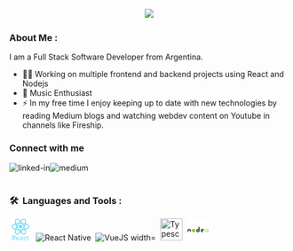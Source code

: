 <p align="center"><img src="https://c.tenor.com/mGgWY8RkgYMAAAAC/hello-world.gif"/></p>

### About Me :

I am a Full Stack Software Developer from Argentina.

- 👨‍💻 Working on multiple frontend and backend projects using React and Nodejs
- 🎵 Music Enthusiast
- ⚡ In my free time I enjoy keeping up to date with new technologies by reading Medium blogs and watching webdev content on Youtube in channels like Fireship.


### Connect with me

[<img align="left" alt="linked-in" src="https://img.shields.io/badge/linkedin-%230077B5.svg?&style=for-the-badge&logo=linkedin&logoColor=white" />](https://www.linkedin.com/in/tomas-villagra/)
[<img align="left" alt="medium" src="https://img.shields.io/badge/medium-%2312100E.svg?&style=for-the-badge&logo=medium&logoColor=white" />](https://medium.com/@villagrat)
<br>
<br>

### 🛠 &nbsp;Languages and Tools :

<p>
<img src="https://github.com/devicons/devicon/blob/master/icons/react/react-original-wordmark.svg" title="React" alt="React" width="40" height="40"/>&nbsp;
<img src="https://w7.pngwing.com/pngs/363/962/png-transparent-react-native-hd-logo.png" title="React Native" alt="React Native" width="40" height="40"/>&nbsp;
<img src="https://cdn.jsdelivr.net/gh/devicons/devicon/icons/vuejs/vuejs-original.svg" title="VueJS width="40" height="40"/>&nbsp;
<img src="https://cdn.jsdelivr.net/gh/devicons/devicon/icons/typescript/typescript-original.svg" title="Typescript" width="40" height="40" />&nbsp;
<img src="https://github.com/devicons/devicon/blob/master/icons/nodejs/nodejs-original-wordmark.svg" title="NodeJS" alt="NodeJS" width="40" height="40"/>&nbsp;


</p>
